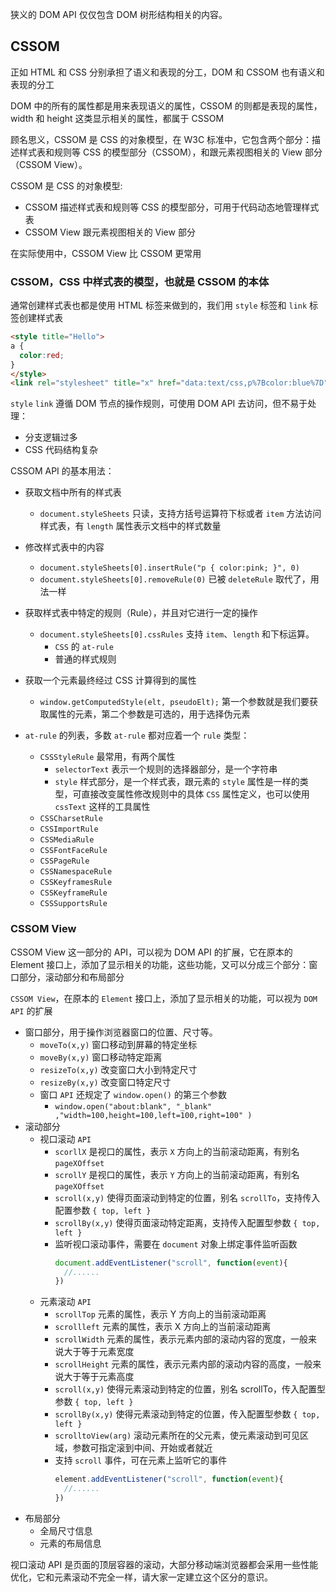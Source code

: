 狭义的 DOM API 仅仅包含 DOM 树形结构相关的内容。

## CSSOM

正如 HTML 和 CSS 分别承担了语义和表现的分工，DOM 和 CSSOM 也有语义和表现的分工

DOM 中的所有的属性都是用来表现语义的属性，CSSOM 的则都是表现的属性，width 和 height 这类显示相关的属性，都属于 CSSOM

顾名思义，CSSOM 是 CSS 的对象模型，在 W3C 标准中，它包含两个部分：描述样式表和规则等 CSS 的模型部分（CSSOM），和跟元素视图相关的 View 部分（CSSOM View）。

CSSOM 是 CSS 的对象模型:
- CSSOM 描述样式表和规则等 CSS 的模型部分，可用于代码动态地管理样式表
- CSSOM View 跟元素视图相关的 View 部分

在实际使用中，CSSOM View 比 CSSOM 更常用

### CSSOM，CSS 中样式表的模型，也就是 CSSOM 的本体

通常创建样式表也都是使用 HTML 标签来做到的，我们用 `style` 标签和 `link` 标签创建样式表
```html
<style title="Hello">
a {
  color:red;
}
</style>
<link rel="stylesheet" title="x" href="data:text/css,p%7Bcolor:blue%7D">
```
`style` `link` 遵循 DOM 节点的操作规则，可使用 DOM API 去访问，但不易于处理：
- 分支逻辑过多
- CSS 代码结构复杂

CSSOM API 的基本用法：
- 获取文档中所有的样式表
  - `document.styleSheets` 只读，支持方括号运算符下标或者 `item` 方法访问样式表，有 `length` 属性表示文档中的样式数量
- 修改样式表中的内容
  - `document.styleSheets[0].insertRule("p { color:pink; }", 0)`
  - `document.styleSheets[0].removeRule(0)` 已被 `deleteRule` 取代了，用法一样
- 获取样式表中特定的规则（Rule），并且对它进行一定的操作
  - `document.styleSheets[0].cssRules` 支持 `item`、`length` 和下标运算。
    - `CSS` 的 `at-rule`
    - 普通的样式规则
- 获取一个元素最终经过 CSS 计算得到的属性
  - `window.getComputedStyle(elt, pseudoElt);` 第一个参数就是我们要获取属性的元素，第二个参数是可选的，用于选择伪元素


- `at-rule` 的列表，多数 `at-rule` 都对应着一个 `rule` 类型：
  - `CSSStyleRule` 最常用，有两个属性
    - `selectorText` 表示一个规则的选择器部分，是一个字符串
    - `style` 样式部分，是一个样式表，跟元素的 `style` 属性是一样的类型，可直接改变属性修改规则中的具体 `CSS` 属性定义，也可以使用 `cssText` 这样的工具属性
  - `CSSCharsetRule`
  - `CSSImportRule`
  - `CSSMediaRule`
  - `CSSFontFaceRule`
  - `CSSPageRule`
  - `CSSNamespaceRule`
  - `CSSKeyframesRule`
  - `CSSKeyframeRule`
  - `CSSSupportsRule`

### CSSOM View

CSSOM View 这一部分的 API，可以视为 DOM API 的扩展，它在原本的 Element 接口上，添加了显示相关的功能，这些功能，又可以分成三个部分：窗口部分，滚动部分和布局部分

`CSSOM View`，在原本的 `Element` 接口上，添加了显示相关的功能，可以视为 `DOM API` 的扩展
- 窗口部分，用于操作浏览器窗口的位置、尺寸等。
  - `moveTo(x,y)` 窗口移动到屏幕的特定坐标
  - `moveBy(x,y)` 窗口移动特定距离
  - `resizeTo(x,y)` 改变窗口大小到特定尺寸
  - `resizeBy(x,y)` 改变窗口特定尺寸
  - 窗口 `API` 还规定了 `window.open()` 的第三个参数
    - `window.open("about:blank", "_blank" ,"width=100,height=100,left=100,right=100" )`
- 滚动部分
  - 视口滚动 `API`
    - `scorllX` 是视口的属性，表示 `X` 方向上的当前滚动距离，有别名 `pageXOffset`
    - `scrollY` 是视口的属性，表示 `Y` 方向上的当前滚动距离，有别名 `pageXOffset`
    - `scroll(x,y)` 使得页面滚动到特定的位置，别名 `scrollTo`，支持传入配置参数 `{ top, left }`
    - `scrollBy(x,y)` 使得页面滚动特定距离，支持传入配置型参数 `{ top, left }`
    - 监听视口滚动事件，需要在 `document` 对象上绑定事件监听函数
      ```js
      document.addEventListener("scroll", function(event){
        //......
      })
      ```
  - 元素滚动 `API`
    - `scrollTop` 元素的属性，表示 Y 方向上的当前滚动距离
    - `scrollleft` 元素的属性，表示 X 方向上的当前滚动距离
    - `scrollWidth` 元素的属性，表示元素内部的滚动内容的宽度，一般来说大于等于元素宽度
    - `scrollHeight` 元素的属性，表示元素内部的滚动内容的高度，一般来说大于等于元素高度
    - `scroll(x,y)` 使得元素滚动到特定的位置，别名 scrollTo，传入配置型参数 `{ top, left }`
    - `scrollBy(x,y)` 使得元素滚动到特定的位置，传入配置型参数 `{ top, left }`
    - `scrolltoView(arg)` 滚动元素所在的父元素，使元素滚动到可见区域，参数可指定滚到中间、开始或者就近
    - 支持 `scroll` 事件，可在元素上监听它的事件
      ```js
      element.addEventListener("scroll", function(event){
        //......
      })
      ```
- 布局部分
  - 全局尺寸信息
  - 元素的布局信息


视口滚动 API 是页面的顶层容器的滚动，大部分移动端浏览器都会采用一些性能优化，它和元素滚动不完全一样，请大家一定建立这个区分的意识。
